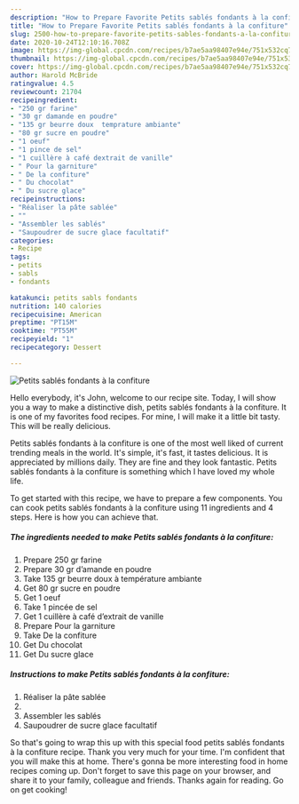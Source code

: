 ```yaml
---
description: "How to Prepare Favorite Petits sablés fondants à la confiture"
title: "How to Prepare Favorite Petits sablés fondants à la confiture"
slug: 2500-how-to-prepare-favorite-petits-sables-fondants-a-la-confiture
date: 2020-10-24T12:10:16.708Z
image: https://img-global.cpcdn.com/recipes/b7ae5aa98407e94e/751x532cq70/petits-sables-fondants-a-la-confiture-photo-principale-de-la-recette.jpg
thumbnail: https://img-global.cpcdn.com/recipes/b7ae5aa98407e94e/751x532cq70/petits-sables-fondants-a-la-confiture-photo-principale-de-la-recette.jpg
cover: https://img-global.cpcdn.com/recipes/b7ae5aa98407e94e/751x532cq70/petits-sables-fondants-a-la-confiture-photo-principale-de-la-recette.jpg
author: Harold McBride
ratingvalue: 4.5
reviewcount: 21704
recipeingredient:
- "250 gr farine"
- "30 gr damande en poudre"
- "135 gr beurre doux  temprature ambiante"
- "80 gr sucre en poudre"
- "1 oeuf"
- "1 pince de sel"
- "1 cuillère à café dextrait de vanille"
- " Pour la garniture"
- " De la confiture"
- " Du chocolat"
- " Du sucre glace"
recipeinstructions:
- "Réaliser la pâte sablée"
- ""
- "Assembler les sablés"
- "Saupoudrer de sucre glace facultatif"
categories:
- Recipe
tags:
- petits
- sabls
- fondants

katakunci: petits sabls fondants 
nutrition: 140 calories
recipecuisine: American
preptime: "PT15M"
cooktime: "PT55M"
recipeyield: "1"
recipecategory: Dessert

---
```



![Petits sablés fondants à la confiture](https://img-global.cpcdn.com/recipes/b7ae5aa98407e94e/751x532cq70/petits-sables-fondants-a-la-confiture-photo-principale-de-la-recette.jpg)

Hello everybody, it's John, welcome to our recipe site. Today, I will show you a way to make a distinctive dish, petits sablés fondants à la confiture. It is one of my favorites food recipes. For mine, I will make it a little bit tasty. This will be really delicious.



Petits sablés fondants à la confiture is one of the most well liked of current trending meals in the world. It's simple, it's fast, it tastes delicious. It is appreciated by millions daily. They are fine and they look fantastic. Petits sablés fondants à la confiture is something which I have loved my whole life.


To get started with this recipe, we have to prepare a few components. You can cook petits sablés fondants à la confiture using 11 ingredients and 4 steps. Here is how you can achieve that.

<!--inarticleads1-->

##### The ingredients needed to make Petits sablés fondants à la confiture:

1. Prepare 250 gr farine
1. Prepare 30 gr d’amande en poudre
1. Take 135 gr beurre doux à température ambiante
1. Get 80 gr sucre en poudre
1. Get 1 oeuf
1. Take 1 pincée de sel
1. Get 1 cuillère à café d’extrait de vanille
1. Prepare  Pour la garniture
1. Take  De la confiture
1. Get  Du chocolat
1. Get  Du sucre glace




<!--inarticleads2-->

##### Instructions to make Petits sablés fondants à la confiture:

1. Réaliser la pâte sablée
1. 
1. Assembler les sablés
1. Saupoudrer de sucre glace facultatif




So that's going to wrap this up with this special food petits sablés fondants à la confiture recipe. Thank you very much for your time. I'm confident that you will make this at home. There's gonna be more interesting food in home recipes coming up. Don't forget to save this page on your browser, and share it to your family, colleague and friends. Thanks again for reading. Go on get cooking!
